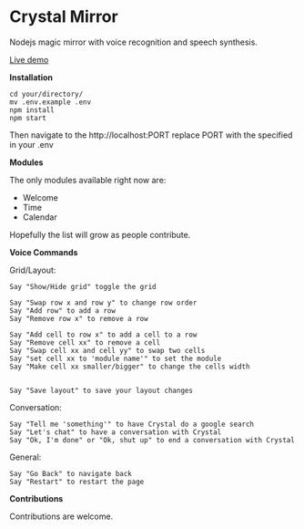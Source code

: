 Crystal Mirror
==============

Nodejs magic mirror with voice recognition and speech synthesis.

[Live demo](http://crystal-mirror.herokuapp.com/)


**Installation**

```
cd your/directory/
mv .env.example .env
npm install
npm start
```

Then navigate to the http://localhost:PORT replace PORT 
with the specified in your .env

**Modules**

The only modules available right now are:
* Welcome
* Time
* Calendar 

Hopefully the list will grow as people contribute.

**Voice Commands**

Grid/Layout:

    Say "Show/Hide grid" toggle the grid

    Say "Swap row x and row y" to change row order
    Say "Add row" to add a row
    Say "Remove row x" to remove a row

    Say "Add cell to row x" to add a cell to a row
    Say "Remove cell xx" to remove a cell
    Say "Swap cell xx and cell yy" to swap two cells
    Say "set cell xx to 'module name'" to set the module
    Say "Make cell xx smaller/bigger" to change the cells width


    Say "Save layout" to save your layout changes
    
Conversation:

    Say "Tell me 'something'" to have Crystal do a google search
    Say "Let's chat" to have a conversation with Crystal
    Say "Ok, I'm done" or "Ok, shut up" to end a conversation with Crystal

General:

    Say "Go Back" to navigate back
    Say "Restart" to restart the page


**Contributions**

Contributions are welcome.
